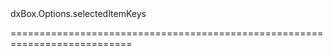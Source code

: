 <!--id-->dxBox.Options.selectedItemKeys<!--/id-->
<!--merge--><!--/merge-->
<!--hidden--><!--/hidden-->
===========================================================================
